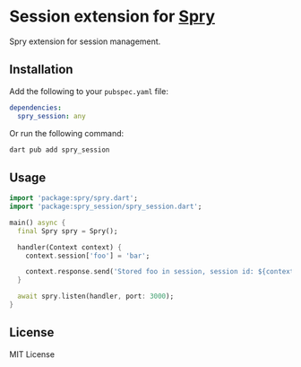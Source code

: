 # Session extension for [Spry](https://spry.fun)

Spry extension for session management.

## Installation

Add the following to your `pubspec.yaml` file:

```yaml
dependencies:
  spry_session: any
```

Or run the following command:

```bash
dart pub add spry_session
```

## Usage

```dart
import 'package:spry/spry.dart';
import 'package:spry_session/spry_session.dart';

main() async {
  final Spry spry = Spry();

  handler(Context context) {
    context.session['foo'] = 'bar';

    context.response.send('Stored foo in session, session id: ${context.session.id}');
  }

  await spry.listen(handler, port: 3000);
}
```

## License

MIT License